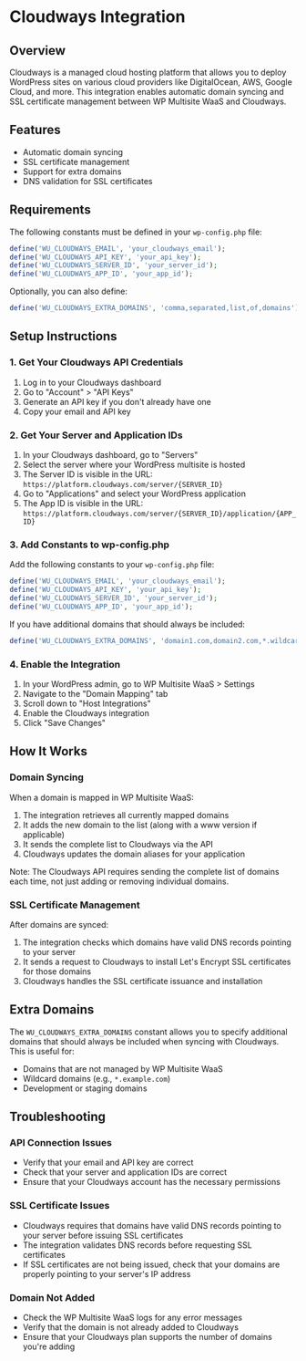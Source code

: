 # Cloudways Integration

## Overview
Cloudways is a managed cloud hosting platform that allows you to deploy WordPress sites on various cloud providers like DigitalOcean, AWS, Google Cloud, and more. This integration enables automatic domain syncing and SSL certificate management between WP Multisite WaaS and Cloudways.

## Features
- Automatic domain syncing
- SSL certificate management
- Support for extra domains
- DNS validation for SSL certificates

## Requirements
The following constants must be defined in your `wp-config.php` file:

```php
define('WU_CLOUDWAYS_EMAIL', 'your_cloudways_email');
define('WU_CLOUDWAYS_API_KEY', 'your_api_key');
define('WU_CLOUDWAYS_SERVER_ID', 'your_server_id');
define('WU_CLOUDWAYS_APP_ID', 'your_app_id');
```

Optionally, you can also define:

```php
define('WU_CLOUDWAYS_EXTRA_DOMAINS', 'comma,separated,list,of,domains');
```

## Setup Instructions

### 1. Get Your Cloudways API Credentials

1. Log in to your Cloudways dashboard
2. Go to "Account" > "API Keys"
3. Generate an API key if you don't already have one
4. Copy your email and API key

### 2. Get Your Server and Application IDs

1. In your Cloudways dashboard, go to "Servers"
2. Select the server where your WordPress multisite is hosted
3. The Server ID is visible in the URL: `https://platform.cloudways.com/server/{SERVER_ID}`
4. Go to "Applications" and select your WordPress application
5. The App ID is visible in the URL: `https://platform.cloudways.com/server/{SERVER_ID}/application/{APP_ID}`

### 3. Add Constants to wp-config.php

Add the following constants to your `wp-config.php` file:

```php
define('WU_CLOUDWAYS_EMAIL', 'your_cloudways_email');
define('WU_CLOUDWAYS_API_KEY', 'your_api_key');
define('WU_CLOUDWAYS_SERVER_ID', 'your_server_id');
define('WU_CLOUDWAYS_APP_ID', 'your_app_id');
```

If you have additional domains that should always be included:

```php
define('WU_CLOUDWAYS_EXTRA_DOMAINS', 'domain1.com,domain2.com,*.wildcard.com');
```

### 4. Enable the Integration

1. In your WordPress admin, go to WP Multisite WaaS > Settings
2. Navigate to the "Domain Mapping" tab
3. Scroll down to "Host Integrations"
4. Enable the Cloudways integration
5. Click "Save Changes"

## How It Works

### Domain Syncing

When a domain is mapped in WP Multisite WaaS:

1. The integration retrieves all currently mapped domains
2. It adds the new domain to the list (along with a www version if applicable)
3. It sends the complete list to Cloudways via the API
4. Cloudways updates the domain aliases for your application

Note: The Cloudways API requires sending the complete list of domains each time, not just adding or removing individual domains.

### SSL Certificate Management

After domains are synced:

1. The integration checks which domains have valid DNS records pointing to your server
2. It sends a request to Cloudways to install Let's Encrypt SSL certificates for those domains
3. Cloudways handles the SSL certificate issuance and installation

## Extra Domains

The `WU_CLOUDWAYS_EXTRA_DOMAINS` constant allows you to specify additional domains that should always be included when syncing with Cloudways. This is useful for:

- Domains that are not managed by WP Multisite WaaS
- Wildcard domains (e.g., `*.example.com`)
- Development or staging domains

## Troubleshooting

### API Connection Issues
- Verify that your email and API key are correct
- Check that your server and application IDs are correct
- Ensure that your Cloudways account has the necessary permissions

### SSL Certificate Issues
- Cloudways requires that domains have valid DNS records pointing to your server before issuing SSL certificates
- The integration validates DNS records before requesting SSL certificates
- If SSL certificates are not being issued, check that your domains are properly pointing to your server's IP address

### Domain Not Added
- Check the WP Multisite WaaS logs for any error messages
- Verify that the domain is not already added to Cloudways
- Ensure that your Cloudways plan supports the number of domains you're adding

